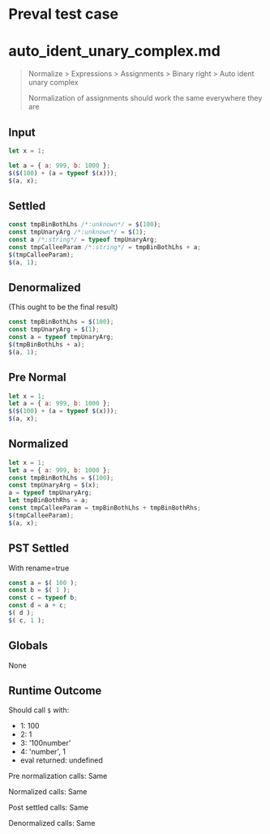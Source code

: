 # Preval test case

# auto_ident_unary_complex.md

> Normalize > Expressions > Assignments > Binary right > Auto ident unary complex
>
> Normalization of assignments should work the same everywhere they are

## Input

`````js filename=intro
let x = 1;

let a = { a: 999, b: 1000 };
$($(100) + (a = typeof $(x)));
$(a, x);
`````

## Settled


`````js filename=intro
const tmpBinBothLhs /*:unknown*/ = $(100);
const tmpUnaryArg /*:unknown*/ = $(1);
const a /*:string*/ = typeof tmpUnaryArg;
const tmpCalleeParam /*:string*/ = tmpBinBothLhs + a;
$(tmpCalleeParam);
$(a, 1);
`````

## Denormalized
(This ought to be the final result)

`````js filename=intro
const tmpBinBothLhs = $(100);
const tmpUnaryArg = $(1);
const a = typeof tmpUnaryArg;
$(tmpBinBothLhs + a);
$(a, 1);
`````

## Pre Normal


`````js filename=intro
let x = 1;
let a = { a: 999, b: 1000 };
$($(100) + (a = typeof $(x)));
$(a, x);
`````

## Normalized


`````js filename=intro
let x = 1;
let a = { a: 999, b: 1000 };
const tmpBinBothLhs = $(100);
const tmpUnaryArg = $(x);
a = typeof tmpUnaryArg;
let tmpBinBothRhs = a;
const tmpCalleeParam = tmpBinBothLhs + tmpBinBothRhs;
$(tmpCalleeParam);
$(a, x);
`````

## PST Settled
With rename=true

`````js filename=intro
const a = $( 100 );
const b = $( 1 );
const c = typeof b;
const d = a + c;
$( d );
$( c, 1 );
`````

## Globals

None

## Runtime Outcome

Should call `$` with:
 - 1: 100
 - 2: 1
 - 3: '100number'
 - 4: 'number', 1
 - eval returned: undefined

Pre normalization calls: Same

Normalized calls: Same

Post settled calls: Same

Denormalized calls: Same
